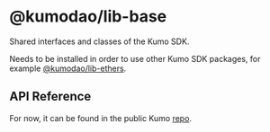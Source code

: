# @kumodao/lib-base

Shared interfaces and classes of the Kumo SDK.

Needs to be installed in order to use other Kumo SDK packages, for example [@kumodao/lib-ethers](https://www.npmjs.com/package/@kumodao/lib-ethers).

## API Reference

For now, it can be found in the public Kumo [repo](https://github.com/kumodao/borrowprot/blob/master/docs/sdk/lib-base.md).
